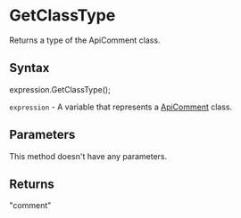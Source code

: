 # GetClassType

Returns a type of the ApiComment class.

## Syntax

expression.GetClassType();

`expression` - A variable that represents a [ApiComment](../ApiComment.md) class.

## Parameters

This method doesn't have any parameters.

## Returns

"comment"